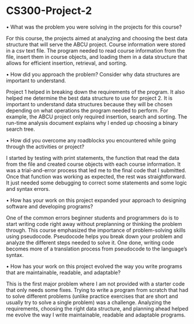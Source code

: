 # CS300-Project-2

•	What was the problem you were solving in the projects for this course?

For this course, the projects aimed at analyzing and choosing the best data structure that will serve the ABCU project. Course information were stored in a csv text file. The program needed to read course information from the file, insert them in course objects, and loading them in a data structure that allows for efficient insertion, retrieval, and sorting.

•	How did you approach the problem? Consider why data structures are important to understand.

Project 1 helped in breaking down the requirements of the program. It also helped me determine the best data structure to use for project 2. It is important to understand data structures because they will be chosen depending on what operations the program needed to perform. For example, the ABCU project only required insertion, search and sorting. The run-time analysis document explains why I ended up choosing a binary search tree.

•	How did you overcome any roadblocks you encountered while going through the activities or project?

I started by testing with print statements, the function that read the data from the file and created course objects with each course information. It was a trial-and-error process that led me to the final code that I submitted. Once that function was working as expected, the rest was straightforward. It just needed some debugging to correct some statements and some logic and syntax errors.

•	How has your work on this project expanded your approach to designing software and developing programs?

One of the common errors beginner students and programmers do is to start writing code right away without preplanning or thinking the problem through. This course emphasized the importance of problem-solving skills using pseudocode. Pseudocode helps you break down your problem and analyze the different steps needed to solve it. One done, writing code becomes more of a translation process from pseudocode to the language’s syntax.

•	How has your work on this project evolved the way you write programs that are maintainable, readable, and adaptable?

This is the first major problem where I am not provided with a starter code that only needs some fixes. Trying to write a program from scratch that had to solve different problems (unlike practice exercises that are short and usually try to solve a single problem) was a challenge. Analyzing the requirements, choosing the right data structure, and planning ahead helped me evolve the way I write maintainable, readable and adaptable programs.

